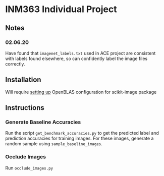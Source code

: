 # INM363 Individual Project

## Notes

### 02.06.20

Have found that `imagenet_labels.txt` used in ACE project are consistent with labels found elsewhere, so can confidently label the image files correctly.

## Installation

Will require [setting up](https://stackoverflow.com/questions/11443302/compiling-numpy-with-openblas-integration) OpenBLAS configuration for scikit-image package

## Instructions

### Generate Baseline Accuracies

Run the script `get_benchmark_accuracies.py` to get the predicted label and prediction accuracies for training images. For these images, generate a random sample using `sample_baseline_images`.

### Occlude Images

Run `occlude_images.py`
